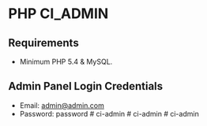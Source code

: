 # PHP CI_ADMIN

## Requirements
- Minimum PHP 5.4 & MySQL.


## Admin Panel Login Credentials
- Email: admin@admin.com
- Password: password
#   c i - a d m i n  
 #   c i - a d m i n  
 #   c i - a d m i n  
 